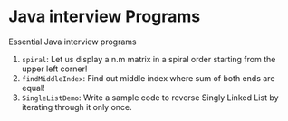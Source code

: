 # Java interview Programs
Essential Java interview programs

1) ```spiral```: Let us display a n.m matrix in a spiral order starting from the upper left corner!
2) ```findMiddleIndex```: Find out middle index where sum of both ends are equal!
3) ```SingleListDemo```: Write a sample code to reverse Singly Linked List by iterating through it only once.

